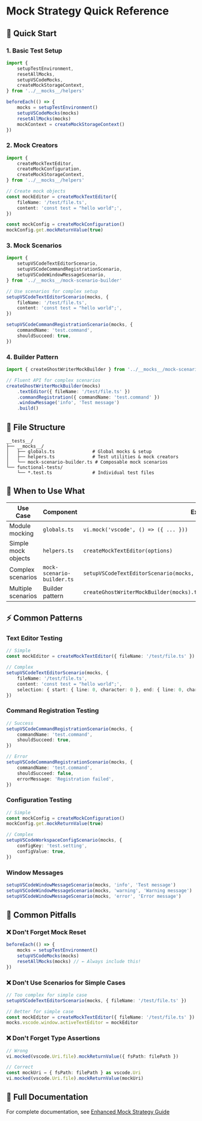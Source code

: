 # Mock Strategy Quick Reference

## 🚀 Quick Start

### 1. Basic Test Setup

```typescript
import {
    setupTestEnvironment,
    resetAllMocks,
    setupVSCodeMocks,
    createMockStorageContext,
} from '../__mocks__/helpers'

beforeEach(() => {
    mocks = setupTestEnvironment()
    setupVSCodeMocks(mocks)
    resetAllMocks(mocks)
    mockContext = createMockStorageContext()
})
```

### 2. Mock Creators

```typescript
import {
    createMockTextEditor,
    createMockConfiguration,
    createMockStorageContext,
} from '../__mocks__/helpers'

// Create mock objects
const mockEditor = createMockTextEditor({
    fileName: '/test/file.ts',
    content: 'const test = "hello world";',
})

const mockConfig = createMockConfiguration()
mockConfig.get.mockReturnValue(true)
```

### 3. Mock Scenarios

```typescript
import {
    setupVSCodeTextEditorScenario,
    setupVSCodeCommandRegistrationScenario,
    setupVSCodeWindowMessageScenario,
} from '../__mocks__/mock-scenario-builder'

// Use scenarios for complex setup
setupVSCodeTextEditorScenario(mocks, {
    fileName: '/test/file.ts',
    content: 'const test = "hello world";',
})

setupVSCodeCommandRegistrationScenario(mocks, {
    commandName: 'test.command',
    shouldSucceed: true,
})
```

### 4. Builder Pattern

```typescript
import { createGhostWriterMockBuilder } from '../__mocks__/mock-scenario-builder'

// Fluent API for complex scenarios
createGhostWriterMockBuilder(mocks)
    .textEditor({ fileName: '/test/file.ts' })
    .commandRegistration({ commandName: 'test.command' })
    .windowMessage('info', 'Test message')
    .build()
```

## 📁 File Structure

```
__tests__/
├── __mocks__/
│   ├── globals.ts              # Global mocks & setup
│   ├── helpers.ts              # Test utilities & mock creators
│   └── mock-scenario-builder.ts # Composable mock scenarios
└── functional-tests/
    └── *.test.ts               # Individual test files
```

## 🎯 When to Use What

| Use Case            | Component                  | Example                                                                          |
| ------------------- | -------------------------- | -------------------------------------------------------------------------------- |
| Module mocking      | `globals.ts`               | `vi.mock('vscode', () => ({ ... }))`                                             |
| Simple mock objects | `helpers.ts`               | `createMockTextEditor(options)`                                                  |
| Complex scenarios   | `mock-scenario-builder.ts` | `setupVSCodeTextEditorScenario(mocks, options)`                                  |
| Multiple scenarios  | Builder pattern            | `createGhostWriterMockBuilder(mocks).textEditor().commandRegistration().build()` |

## ⚡ Common Patterns

### Text Editor Testing

```typescript
// Simple
const mockEditor = createMockTextEditor({ fileName: '/test/file.ts' })

// Complex
setupVSCodeTextEditorScenario(mocks, {
    fileName: '/test/file.ts',
    content: 'const test = "hello world";',
    selection: { start: { line: 0, character: 0 }, end: { line: 0, character: 5 } },
})
```

### Command Registration Testing

```typescript
// Success
setupVSCodeCommandRegistrationScenario(mocks, {
    commandName: 'test.command',
    shouldSucceed: true,
})

// Error
setupVSCodeCommandRegistrationScenario(mocks, {
    commandName: 'test.command',
    shouldSucceed: false,
    errorMessage: 'Registration failed',
})
```

### Configuration Testing

```typescript
// Simple
const mockConfig = createMockConfiguration()
mockConfig.get.mockReturnValue(true)

// Complex
setupVSCodeWorkspaceConfigScenario(mocks, {
    configKey: 'test.setting',
    configValue: true,
})
```

### Window Messages

```typescript
setupVSCodeWindowMessageScenario(mocks, 'info', 'Test message')
setupVSCodeWindowMessageScenario(mocks, 'warning', 'Warning message')
setupVSCodeWindowMessageScenario(mocks, 'error', 'Error message')
```

## 🚨 Common Pitfalls

### ❌ Don't Forget Mock Reset

```typescript
beforeEach(() => {
    mocks = setupTestEnvironment()
    setupVSCodeMocks(mocks)
    resetAllMocks(mocks) // ← Always include this!
})
```

### ❌ Don't Use Scenarios for Simple Cases

```typescript
// Too complex for simple case
setupVSCodeTextEditorScenario(mocks, { fileName: '/test/file.ts' })

// Better for simple case
const mockEditor = createMockTextEditor({ fileName: '/test/file.ts' })
mocks.vscode.window.activeTextEditor = mockEditor
```

### ❌ Don't Forget Type Assertions

```typescript
// Wrong
vi.mocked(vscode.Uri.file).mockReturnValue({ fsPath: filePath })

// Correct
const mockUri = { fsPath: filePath } as vscode.Uri
vi.mocked(vscode.Uri.file).mockReturnValue(mockUri)
```

## 📖 Full Documentation

For complete documentation, see [Enhanced Mock Strategy Guide](./Enhanced-Mock-Strategy.md)


